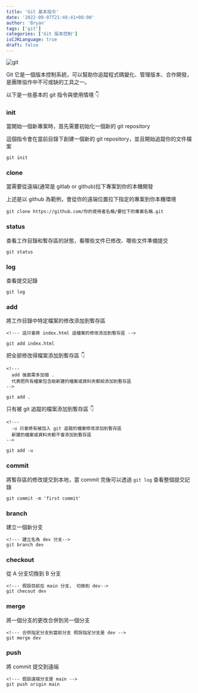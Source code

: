 ```yaml
---
title: 'Git 基本指令'
date: '2022-09-07T21:48:41+08:00'
author: 'Bryan'
tags: ['git']
categories: ['Git 版本控制']
isCJKLanguage: true
draft: false
---
```

![git](/images/Git/banner.jpeg)

Git 它是一個版本控制系統，可以幫助你追蹤程式碼變化、管理版本、合作開發，是團隊協作中不可或缺的工具之一。

以下是一些基本的 git 指令與使用情境 👇

### init
當開始一個新專案時，首先需要初始化一個新的 git repository

這個指令會在當前目錄下創建一個新的 git repository，並且開始追蹤你的文件檔案

```
git init
```

### clone
當需要從遠端(通常是 gitlab or github)拉下專案到你的本機開發

上述是以 github 為範例，會從你的遠端位置拉下指定的專案到你本機環境

```
git clone https://github.com/你的使用者名稱/要拉下的專案名稱.git
```

### status
查看工作目錄和暫存區的狀態，看哪些文件已修改、哪些文件準備提交

```
git status
```

### log
查看提交記錄

```
git log
```

### add

將工作目錄中特定檔案的修改添加到暫存區
```
<!--- 這只會將 index.html 這檔案的修改添加到暫存區 -->

git add index.html
```

把全部修改得檔案添加到暫存區 👇
```
<!---
  add 後面需多加個 .
  代表把所有檔案包含剛新建的檔案或資料夾都給添加到暫存區
-->

git add .
```

只有被 git 追蹤的檔案添加到暫存區 👇
```
<!---
  -u 只會將有被加入 git 追蹤的檔案修改添加到暫存區
  新建的檔案或資料夾都不會添加到暫存區
-->

git add -u
```

### commit
將暫存區的修改提交到本地，當 commit 完後可以透過 `git log` 查看整個提交記錄

```
git commit -m 'first commit'
```

### branch
建立一個新分支

```
<!--- 建立名為 dev 分支-->
git branch dev
```

### checkout
從 A 分支切換到 B 分支

```
<!--- 假設目前在 main 分支， 切換到 dev-->
git checout dev
```

### merge
將一個分支的更改合併到另一個分支

```
<!--- 合併指定分支到當前分支 假設指定分支是 dev -->
git merge dev
```

### push
將 commit 提交到遠端

```
<!--- 假設遠端分支是 main -->
git push origin main
```
